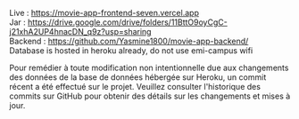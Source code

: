 Live : https://movie-app-frontend-seven.vercel.app <br/>
Jar : https://drive.google.com/drive/folders/11BttO9oyCgC-j21xhA2UP4hnacDN_q9z?usp=sharing <br/>
Backend : https://github.com/Yasmine1800/movie-app-backend/ <br/>
Database is hosted in heroku already, do not use emi-campus wifi <br/>


Pour remédier à toute modification non intentionnelle due aux changements des données de la base de données hébergée sur Heroku, un commit récent a été effectué sur le projet. Veuillez consulter l'historique des commits sur GitHub pour obtenir des détails sur les changements et mises à jour.
